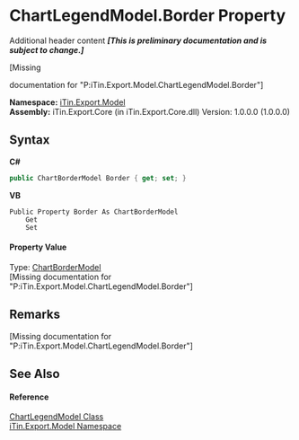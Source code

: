 # ChartLegendModel.Border Property 
Additional header content _**\[This is preliminary documentation and is subject to change.\]**_

\[Missing <summary> documentation for "P:iTin.Export.Model.ChartLegendModel.Border"\]

**Namespace:**&nbsp;<a href="ef57ffcc-e95e-b212-5a46-9aa6f5a3511f">iTin.Export.Model</a><br />**Assembly:**&nbsp;iTin.Export.Core (in iTin.Export.Core.dll) Version: 1.0.0.0 (1.0.0.0)

## Syntax

**C#**<br />
``` C#
public ChartBorderModel Border { get; set; }
```

**VB**<br />
``` VB
Public Property Border As ChartBorderModel
	Get
	Set
```


#### Property Value
Type: <a href="7fbcffe4-1777-14c9-77c4-ca1def41b61d">ChartBorderModel</a><br />\[Missing <value> documentation for "P:iTin.Export.Model.ChartLegendModel.Border"\]

## Remarks
\[Missing <remarks> documentation for "P:iTin.Export.Model.ChartLegendModel.Border"\]

## See Also


#### Reference
<a href="aa3359ad-1fd0-a260-135d-8fb33c5ab491">ChartLegendModel Class</a><br /><a href="ef57ffcc-e95e-b212-5a46-9aa6f5a3511f">iTin.Export.Model Namespace</a><br />